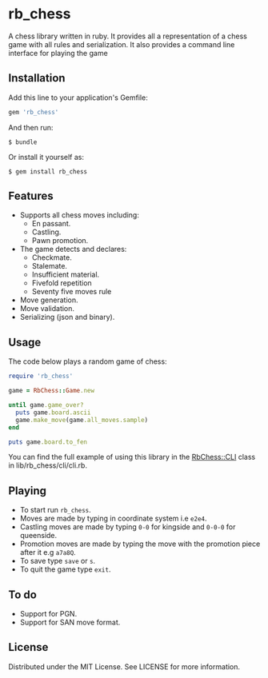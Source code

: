 # rb_chess
A chess library written in ruby. It provides all a representation of a chess game with all rules and serialization. It also provides a command line interface for playing the game

## Installation
Add this line to your application's Gemfile:

```ruby
gem 'rb_chess'
```

And then run:
```
$ bundle
```

Or install it yourself as:
```
$ gem install rb_chess
```

## Features
- Supports all chess moves including:
  + En passant.
  + Castling.
  + Pawn promotion.
- The game detects and declares:
  + Checkmate.
  + Stalemate.
  + Insufficient material.
  + Fivefold repetition
  + Seventy five moves rule
- Move generation.
- Move validation.
- Serializing (json and binary).

## Usage

The code below plays a random game of chess:

```ruby
require 'rb_chess'

game = RbChess::Game.new

until game.game_over?
  puts game.board.ascii
  game.make_move(game.all_moves.sample)
end

puts game.board.to_fen
```

You can find the full example of using this library in the [RbChess::CLI](lib/rb_chess/cli/cli.rb) class in lib/rb_chess/cli/cli.rb.

## Playing
- To start run ``` rb_chess ```.
- Moves are made by typing in coordinate system i.e `e2e4`.
- Castling moves are made by typing `0-0` for kingside and `0-0-0` for queenside.
- Promotion moves are made by typing the move with the promotion piece after it e.g `a7a8Q`.
- To save type `save` or `s`.
- To quit the game type `exit`.

## To do
- Support for PGN.
- Support for SAN move format.

## License
Distributed under the MIT License. See LICENSE for more information.
